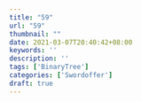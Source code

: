 ```yaml
---
title: "59"
url: "59"
thumbnail: ""
date: 2021-03-07T20:40:42+08:00
keywords: ''
description: ''
tags: ['BinaryTree']
categories: ['Swordoffer']
draft: true
---
```

